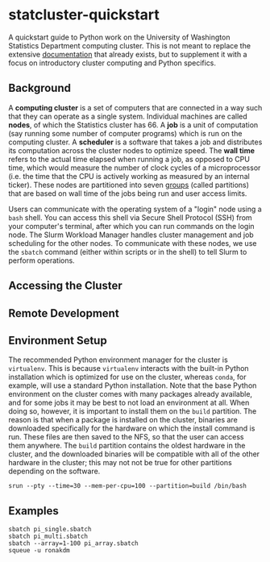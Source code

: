 # statcluster-quickstart
A quickstart guide to Python work on the University of Washington Statistics Department computing cluster. This is not meant to replace the extensive [documentation](https://howto.stat.washington.edu/howto/doku.php?id=clusters) that already exists, but to supplement it with a focus on introductory cluster computing and Python specifics.

## Background

A **computing cluster** is a set of computers that are connected in a way such that they can operate as a single system. Individual machines are called **nodes**, of which the Statistics cluster has 66. A **job** is a unit of computation (say running some number of computer programs) which is run on the computing cluster. A **scheduler** is a software that takes a job and distributes its computation across the cluster nodes to optimize speed. The **wall time** refers to the actual time elapsed when running a job, as opposed to CPU time, which would measure the number of clock cycles of a microprocessor (i.e. the time that the CPU is actively working as measured by an internal ticker). These nodes are partitioned into seven [groups](https://howto.stat.washington.edu/howto/doku.php?id=slurm) (called partitions) that are based on wall time of the jobs being run and user access limits. 

Users can communicate with the operating system of a "login" node using a `bash` shell. You can access this shell via Secure Shell Protocol (SSH) from your computer's terminal, after which you can run commands on the login node. The Slurm Workload Manager handles cluster management and job scheduling for the other nodes. To communicate with these nodes, we use the `sbatch` command (either within scripts or in the shell) to tell Slurm to perform operations.

## Accessing the Cluster

## Remote Development

## Environment Setup

The recommended Python environment manager for the cluster is `virtualenv`. This is because `virtualenv` interacts with the built-in Python installation which is optimized for use on the cluster, whereas `conda`, for example, will use a standard Python installation. Note that the base Python environment on the cluster comes with many packages already available, and for some jobs it may be best to not load an environment at all. When doing so, however, it is important to install them on the `build` partition. The reason is that when a package is installed on the cluster, binaries are downloaded specifically for the hardware on which the install command is run. These files are then saved to the NFS, so that the user can access them anywhere. The `build` partition contains the oldest hardware in the cluster, and the downloaded binaries will be compatible with all of the other hardware in the cluster; this may not not be true for other partitions depending on the software.
```
srun --pty --time=30 --mem-per-cpu=100 --partition=build /bin/bash
```

## Examples

```
sbatch pi_single.sbatch
sbatch pi_multi.sbatch
sbatch --array=1-100 pi_array.sbatch
squeue -u ronakdm
```
